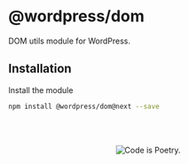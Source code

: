 # @wordpress/dom

DOM utils module for WordPress.

## Installation

Install the module

```bash
npm install @wordpress/dom@next --save
```

<br/><br/><p align="center"><img src="https://s.w.org/style/images/codeispoetry.png?1" alt="Code is Poetry." /></p>
